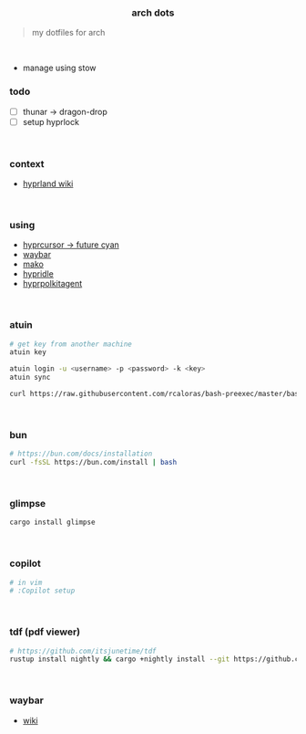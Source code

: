 <div align="center"><h3>arch dots</h3></div>

> my dotfiles for arch

<br>

* manage using stow

### todo

- [ ] thunar -> dragon-drop
- [ ] setup hyprlock

<br>

### context

- [hyprland wiki](https://wiki.hypr.land/)

<br>

### using

- [hyprcursor -> future cyan](https://gitlab.com/Pummelfisch/future-cyan-hyprcursor)
- [waybar](https://github.com/Alexays/Waybar)
- [mako](https://github.com/emersion/mako)
- [hypridle](https://github.com/hyprwm/hypridle)
- [hyprpolkitagent](https://github.com/hyprwm/hyprpolkitagent)

<br>

### atuin

```bash
# get key from another machine
atuin key

atuin login -u <username> -p <password> -k <key>
atuin sync

curl https://raw.githubusercontent.com/rcaloras/bash-preexec/master/bash-preexec.sh -o ~/.bash-preexec.sh
```

<br>

### bun

```bash
# https://bun.com/docs/installation
curl -fsSL https://bun.com/install | bash
```

<br>

### glimpse

```bash
cargo install glimpse
```

<br>

### copilot

```bash
# in vim
# :Copilot setup
```

<br>

### tdf (pdf viewer)

```bash
# https://github.com/itsjunetime/tdf
rustup install nightly && cargo +nightly install --git https://github.com/itsjunetime/tdf.git
```

<br>

### waybar

* [wiki](https://github.com/Alexays/Waybar/wiki)

<br>
